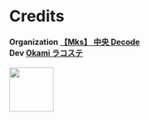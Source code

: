 # Credits
<b>Organization<b>
<a href="https://github.com/Mks-Decode">【Mks】 中央 Decode</a><br>
<b>Dev<b>
<a href="https://github.com/OkamiMks">Okami ラコステ<br><br>
<img src="https://github.com/OkamiMks/OkamiMks/blob/gh-pages/avatar.jpg" width="80px"></a>
